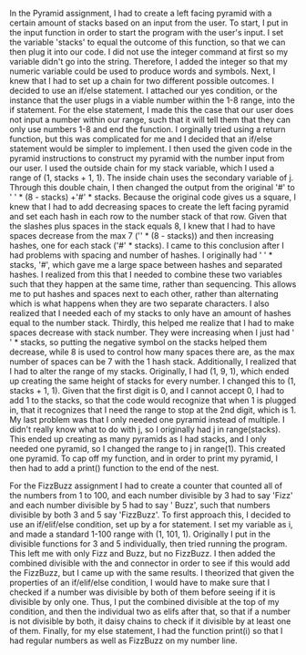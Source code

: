 In the Pyramid assignment, I had to create a left facing pyramid with a certain amount of stacks based on an input from the user.
To start, I put in the input function in order to start the program with the user's input. I set the variable 'stacks' to equal the outcome of this function, so that we can then plug it into our code. I did not use the integer command at first so my variable didn't go into the string. Therefore, I added the integer so that my numeric variable could be used to produce words and symbols. Next, I knew that I had to set up a chain for two different possible outcomes. I decided to use an if/else statement. I attached our yes condition, or the instance that the user plugs in a viable number within the 1-8 range, into the if statement. For the else statement, I made this the case that our user does not input a number within our range, such that it will tell them that they can only use numbers 1-8 and end the function. I orginally tried using a return function, but this was complicated for me and I decided that an if/else statement would be simpler to implement. I then used the given code in the pyramid instructions to construct my pyramid with the number input from our user. I used the outside chain for my stack variable, which I used a range of (1, stacks + 1, 1). The inside chain uses the secondary variable of j. Through this double chain, I then changed the output from the original '#' to ' ' * (8 - stacks) +'#' * stacks. Because the original code gives us a square, I knew that I had to add decreasing spaces to create the left facing pyramid and set each hash in each row to the number stack of that row. Given that the slashes plus spaces in the stack equals 8, I knew that I had to have spaces decrease from the max 7 ('' * (8 - stacks)) and then increasing hashes, one for each stack ('#' * stacks). I came to this conclusion after I had problems with spacing and number of hashes. I originally had ' ' * stacks, '#', which gave me a large space between hashes and separated hashes. I realized from  this that I needed to combine these two variables such that they happen at the same time, rather than sequencing. This allows me to put hashes and spaces next to each other, rather than alternating which is what happens when they are two separate characters. I also realized that I needed each of my stacks to only have an amount of hashes equal to the number stack. Thirdly, this helped me realize that I had to make spaces decrease with stack number. They were increasing when I just had ' ' * stacks, so putting the negative symbol on the stacks helped them decrease, while 8 is used to control how many spaces there are, as the max number of spaces can be 7 with the 1 hash stack. Additionally, I realized that I had to alter the range of my stacks. Originally, I had (1, 9, 1), which ended up creating the same height of stacks for every number. I changed this to (1, stacks + 1, 1). Given that the first digit is 0, and I cannot accept 0, I had to add 1 to the stacks, so that the code would recognize that when 1 is plugged in, that it recognizes that I need the range to stop at the 2nd digit, which is 1. My last problem was that I only needed one pyramid instead of multiple. I didn't really know what to do with j, so I originally had j in range(stacks). This ended up creating as many pyramids as I had stacks, and I only needed one pyramid, so I changed the range to j in range(1). This created one pyramid. To cap off my function, and in order to print my pyramid, I then had to add a print() function to the end of the nest.

For the FizzBuzz assignment I had to create a counter that counted all of the numbers from 1 to 100, and each number divisible by 3 had to say 'Fizz' and each number divisible by 5 had to say
' Buzz', such that numbers divisible by both 3 and 5 say 'FizzBuzz'. To first approach this, I decided to use an if/elif/else condition, set up by a for statement. I set my variable as i, and made a standard 1-100 range with (1, 101, 1). Originally I put in the divisible functions for 3 and 5 individually, then tried running the program. This left me with only Fizz and Buzz, but no FizzBuzz. I then added the combined divisible with the and connector in order to see if this would add the FizzBuzz, but I came up with the same results. I theorized that given the properties of an if/elif/else condition, I would have to make sure that I checked if a number was divisible by both of them before seeing if it is divisible by only one. Thus, I put the combined divisible at the top of my condition, and then the individual two as elifs after that, so that if a number is not divisible by both, it daisy chains to check if it divisible by at least one of them. Finally, for my else statement, I had the function print(i) so that I had regular numbers as well as FizzBuzz on my number line.
